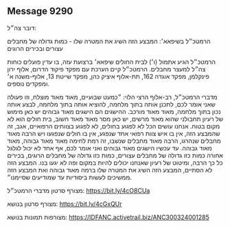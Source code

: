 ## Message 9290

דובר צה״ל: 

הרמטכ״ל בשיפאא׳: המבצע הזה השיג את המטרה שלו - כמות גדולה של מחבלים עצורים ובכירים הרוגים 

הרמטכ״ל הגיע אתמול (ו׳) לבית החולים שיפאא׳ ברצועת עזה, בו עדין פועלים כוחות צה״ל למעצר מחבלים. הרמטכ״ל קיים הערכת עם מפקד פיקוד הדרום, אלוף ירון פינקלמן, מפקד אוגדה 162, תת-אלוף איציק כהן, מפקד שייטת 13, אלוף-משנה א׳ ומפקדים נוספים. 

מדברי הרמטכ״ל, רב-אלוף הרצי הלוי: ״כמעט שבועיים, מאוד מאוד מוצלח, וזו פעולה שאני אומר לכם, לתכנן אותה בתוך מלחמה, להוציא אותה בתוך מלחמה, לבצע אותה נכון בתוך מלחמה, מאוד מאוד מורכב. ההישגים הם הישגים מאוד גבוהים יש כאן מימוש של רעיון תחבולני שהוא מאוד מרשים, יש כאן מסר מאוד מאוד חשוב, בית חולים הוא לא מקום בטוח. אנחנו עושים הכל לא לפגוע בחולים, לא לפגוע בצוותים הרפואיים, אגב, זה שהמבצע הזה, אין בו איש צוות רפואי אחד שנפגע, אין בו חולים שנפגעו ויש הרבה מאוד מחבלים שנהרגו, הרבה מאוד מחבלים שנשבו, זה רמת לחימה מאוד מאוד גבוהה, מאוד מאוד גבוהה. עד עכשיו הישגים מאוד גבוהים ואני אומר לכם, אף אחד לא יכול לגלגל אחורה כמות כזו גדולה של מחבלים עצורים, כמות כזו גדולה של מחבלים הרוגים, בכירים כל כך הרבה, ומיטוט של רעיון שאנחנו יכולים להיות במקום ופה לא יגעו בנו. המבצע הזה לא הסתיים, המבצע הזה השיג את המטרה שלו ברמה מאוד גבוהה ואת המבצע הזה ממשיכים לעשות ביסודיות עד שמודיעים שסיימנו״.

מצורף סרטון מדברי הרמטכ״ל: https://bit.ly/4cO8CUa

מצורף סרטון בנושא: https://bit.ly/4cGxQUr

מצורפות תמונות בנושא: https://IDFANC.activetrail.biz/ANC300324001285

